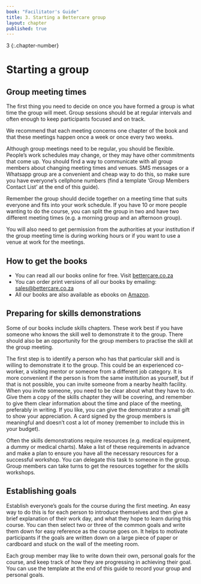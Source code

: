 ```yaml
---
book: "Facilitator's Guide"
title: 3. Starting a Bettercare group
layout: chapter
published: true
---
```


3
{:.chapter-number}

# Starting a group

## Group meeting times

The first thing you need to decide on once you have formed a group is what time the group will meet. Group sessions should be at regular intervals and often enough to keep participants focused and on track. 

We recommend that each meeting concerns one chapter of the book and that these meetings happen once a week or once every two weeks. 

Although group meetings need to be regular, you should be flexible. People’s work schedules may change, or they may have other commitments that come up. You should find a way to communicate with all group members about changing meeting times and venues. SMS messages or a Whatsapp group are a convenient and cheap way to do this, so make sure you have everyone’s cellphone numbers (find a template ‘Group Members Contact List’ at the end of this guide).

Remember the group should decide together on a meeting time that suits everyone and fits into your work schedule. If you have 10 or more people wanting to do the course, you can split the group in two and have two different meeting times (e.g. a morning group and an afternoon group). 

You will also need to get permission from the authorities at your institution if the group meeting time is during working hours or if you want to use a venue at work for the meetings.

## How to get the books

* You can read all our books online for free. Visit [bettercare.co.za](http://bettercare.co.za)
* You can order print versions of all our books by emailing: <sales@bettercare.co.za> 
* All our books are also available as ebooks on [Amazon](http://amazon.com/gp/search/ref=sr_adv_b/?search-alias=stripbooks&unfiltered=1&field-keywords=kindle+-ndungu&field-author=&field-title=&field-isbn=&field-publisher=bettercare&node=&field-p_n_condition-type=&field-feature_browse-bin=618073011&field-subject=&field-language=&field-dateop=During&field-datemod=&field-dateyear=&sort=relevanceexprank&Adv-Srch-Books-Submit.x=0&Adv-Srch-Books-Submit.y=0/).

## Preparing for skills demonstrations

Some of our books include skills chapters. These work best if you have someone who knows the skill well to demonstrate it to the group. There should also be an opportunity for the group members to practise the skill at the group meeting. 

The first step is to identify a person who has that particular skill and is willing to demonstrate it to the group. This could be an experienced co-worker, a visiting mentor or someone from a different job category. It is more convenient if the person is from the same institution as yourself, but if that is not possible, you can invite someone from a nearby health facility. When you invite someone, you need to be clear about what they have to do. Give them a copy of the skills chapter they will be covering, and remember to give them clear information about the time and place of the meeting, preferably in writing. If you like, you can give the demonstrator a small gift to show your appreciation. A card signed by the group members is meaningful and doesn’t cost a lot of money (remember to include this in your budget).

Often the skills demonstrations require resources (e.g. medical equipment, a dummy or medical charts). Make a list of these requirements in advance and make a plan to ensure you have all the necessary resources for a successful workshop. You can delegate this task to someone in the group. Group members can take turns to get the resources together for the skills workshops. 

## Establishing goals

Establish everyone’s goals for the course during the first meeting. An easy way to do this is for each person to introduce themselves and then give a brief explanation of their work day, and what they hope to learn during this course. You can then select two or three of the common goals and write them down for easy reference as the course goes on. It helps to motivate participants if the goals are written down on a large piece of paper or cardboard and stuck on the wall of the meeting room. 

Each group member may like to write down their own, personal goals for the course, and keep track of how they are progressing in achieving their goal. You can use the template at the end of this guide to record your group and personal goals.